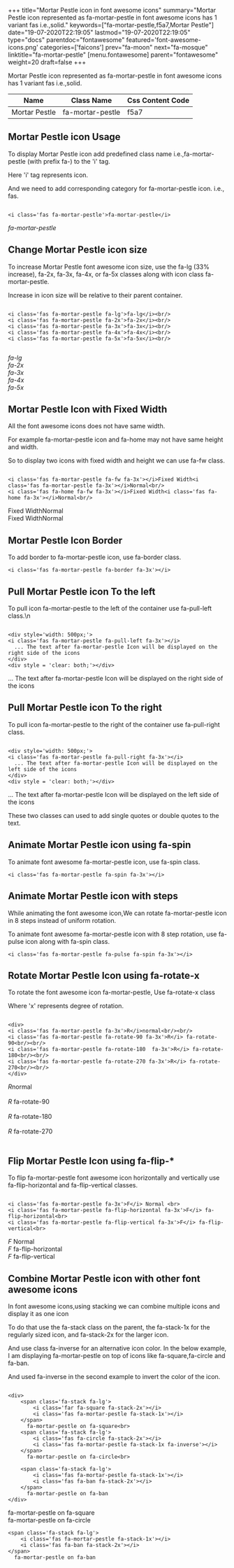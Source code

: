 +++
title="Mortar Pestle icon in font awesome icons"
summary="Mortar Pestle icon represented as fa-mortar-pestle in font awesome icons has 1 variant fas i.e.,solid."
keywords=["fa-mortar-pestle,f5a7,Mortar Pestle"]
date="19-07-2020T22:19:05"
lastmod="19-07-2020T22:19:05"
type="docs"
parentdoc="fontawesome"
featured='font-awesome-icons.png'
categories=['faicons']
prev="fa-moon"
next="fa-mosque"
linktitle="fa-mortar-pestle"
[menu.fontawesome]
parent="fontawesome"
weight=20
draft=false
+++


Mortar Pestle icon represented as fa-mortar-pestle in font awesome icons has 1 variant fas i.e.,solid.

<div class='table-responsive'><table class='table'><thead><tr><th>Name</th><th>Class Name</th><th>Css Content Code</th></tr></thead><tbody><tr><td>Mortar Pestle</td><td>fa-mortar-pestle</td><td>f5a7</td></tr></tbody></table></div>



## Mortar Pestle icon Usage

To display Mortar Pestle icon add predefined class name i.e.,fa-mortar-pestle (with prefix fa-) to the 'i' tag.

Here 'i' tag represents icon.

And we need to add corresponding category for fa-mortar-pestle icon. i.e., fas.


```

<i class='fas fa-mortar-pestle'>fa-mortar-pestle</i>
```

<i class='fas fa-mortar-pestle'>fa-mortar-pestle</i>




## Change Mortar Pestle icon size
To increase Mortar Pestle font awesome icon size, use the fa-lg (33% increase), fa-2x, fa-3x, fa-4x, or fa-5x classes along with icon class fa-mortar-pestle.

Increase in icon size will be relative to their parent container. 

```

<i class='fas fa-mortar-pestle fa-lg'>fa-lg</i><br/>
<i class='fas fa-mortar-pestle fa-2x'>fa-2x</i><br/>
<i class='fas fa-mortar-pestle fa-3x'>fa-3x</i><br/>
<i class='fas fa-mortar-pestle fa-4x'>fa-4x</i><br/>
<i class='fas fa-mortar-pestle fa-5x'>fa-5x</i><br/>
            
```

<i class='fas fa-mortar-pestle fa-lg'>fa-lg</i><br/>
<i class='fas fa-mortar-pestle fa-2x'>fa-2x</i><br/>
<i class='fas fa-mortar-pestle fa-3x'>fa-3x</i><br/>
<i class='fas fa-mortar-pestle fa-4x'>fa-4x</i><br/>
<i class='fas fa-mortar-pestle fa-5x'>fa-5x</i><br/>
            



## Mortar Pestle Icon with Fixed Width 

All the font awesome icons does not have same width.

For example fa-mortar-pestle icon and fa-home may not have same height and width.

So to display two icons with fixed width and height we can use fa-fw class.


```

<i class='fas fa-mortar-pestle fa-fw fa-3x'></i>Fixed Width<i class='fas fa-mortar-pestle fa-3x'></i>Normal<br/>
<i class='fas fa-home fa-fw fa-3x'></i>Fixed Width<i class='fas fa-home fa-3x'></i>Normal<br/>
```

<i class='fas fa-mortar-pestle fa-fw fa-3x'></i>Fixed Width<i class='fas fa-mortar-pestle fa-3x'></i>Normal<br/>
<i class='fas fa-home fa-fw fa-3x'></i>Fixed Width<i class='fas fa-home fa-3x'></i>Normal<br/>



## Mortar Pestle Icon Border 

To add border to fa-mortar-pestle icon, use fa-border class.


```
<i class='fas fa-mortar-pestle fa-border fa-3x'></i>

```
<i class='fas fa-mortar-pestle fa-border fa-3x'></i>





## Pull Mortar Pestle icon To the left

To pull icon fa-mortar-pestle to the left of the container use fa-pull-left class.\n

```

<div style='width: 500px;'>
<i class='fas fa-mortar-pestle fa-pull-left fa-3x'></i>
  ... The text after fa-mortar-pestle Icon will be displayed on the right side of the icons
</div>
<div style = 'clear: both;'></div>
```

<div style='width: 500px;'>
<i class='fas fa-mortar-pestle fa-pull-left fa-3x'></i>
  ... The text after fa-mortar-pestle Icon will be displayed on the right side of the icons
</div>
<div style = 'clear: both;'></div>




## Pull Mortar Pestle icon To the right
To pull icon fa-mortar-pestle to the right of the container use fa-pull-right class.

```

<div style='width: 500px;'>
<i class='fas fa-mortar-pestle fa-pull-right fa-3x'></i>
  ... The text after fa-mortar-pestle Icon will be displayed on the left side of the icons
</div>
<div style = 'clear: both;'></div>
```

<div style='width: 500px;'>
<i class='fas fa-mortar-pestle fa-pull-right fa-3x'></i>
  ... The text after fa-mortar-pestle Icon will be displayed on the left side of the icons
</div>
<div style = 'clear: both;'></div>

These two classes can used to add single quotes or double quotes to the text.


## Animate Mortar Pestle icon using fa-spin
To animate font awesome fa-mortar-pestle icon, use fa-spin class.

```
<i class='fas fa-mortar-pestle fa-spin fa-3x'></i>
```
<i class='fas fa-mortar-pestle fa-spin fa-3x'></i>




## Animate Mortar Pestle icon with steps
While animating the font awesome icon,We can rotate fa-mortar-pestle icon in 8 steps instead of uniform rotation.

To animate font awesome fa-mortar-pestle icon with 8 step rotation, use fa-pulse icon along with fa-spin class.


```
<i class='fas fa-mortar-pestle fa-pulse fa-spin fa-3x'></i>

```
<i class='fas fa-mortar-pestle fa-pulse fa-spin fa-3x'></i>





## Rotate Mortar Pestle Icon using fa-rotate-x
To rotate the font awesome icon fa-mortar-pestle, Use fa-rotate-x class

Where 'x' represents degree of rotation.


```

<div>
<i class='fas fa-mortar-pestle fa-3x'>R</i>normal<br/><br/>
<i class='fas fa-mortar-pestle fa-rotate-90 fa-3x'>R</i> fa-rotate-90<br/><br/> 
<i class='fas fa-mortar-pestle fa-rotate-180  fa-3x'>R</i> fa-rotate-180<br/><br/> 
<i class='fas fa-mortar-pestle fa-rotate-270 fa-3x'>R</i> fa-rotate-270<br/><br/>
</div>
```

<div>
<i class='fas fa-mortar-pestle fa-3x'>R</i>normal<br/><br/>
<i class='fas fa-mortar-pestle fa-rotate-90 fa-3x'>R</i> fa-rotate-90<br/><br/> 
<i class='fas fa-mortar-pestle fa-rotate-180  fa-3x'>R</i> fa-rotate-180<br/><br/> 
<i class='fas fa-mortar-pestle fa-rotate-270 fa-3x'>R</i> fa-rotate-270<br/><br/>
</div>




## Flip Mortar Pestle Icon using fa-flip-*
To flip fa-mortar-pestle font awesome icon horizontally and vertically use fa-flip-horizontal and fa-flip-vertical classes. 

```

<i class='fas fa-mortar-pestle fa-3x'>F</i> Normal <br>
<i class='fas fa-mortar-pestle fa-flip-horizontal fa-3x'>F</i> fa-flip-horizontal<br>
<i class='fas fa-mortar-pestle fa-flip-vertical fa-3x'>F</i> fa-flip-vertical<br>
```

<i class='fas fa-mortar-pestle fa-3x'>F</i> Normal <br>
<i class='fas fa-mortar-pestle fa-flip-horizontal fa-3x'>F</i> fa-flip-horizontal<br>
<i class='fas fa-mortar-pestle fa-flip-vertical fa-3x'>F</i> fa-flip-vertical<br>




## Combine Mortar Pestle icon with other font awesome icons
In font awesome icons,using stacking we can combine multiple icons and display it as one icon 

To do that use the fa-stack class on the parent, the fa-stack-1x for the regularly sized icon, and fa-stack-2x for the larger icon.

And use class fa-inverse for an alternative icon color. 
In the below example, I am displaying fa-mortar-pestle on top of icons like fa-square,fa-circle and fa-ban.

And used fa-inverse in the second example to invert the color of the icon.

```

<div>
    <span class='fa-stack fa-lg'>
        <i class='far fa-square fa-stack-2x'></i>
        <i class='fas fa-mortar-pestle fa-stack-1x'></i>
    </span>
      fa-mortar-pestle on fa-square<br>
    <span class='fa-stack fa-lg'>
        <i class='fas fa-circle fa-stack-2x'></i>
        <i class='fas fa-mortar-pestle fa-stack-1x fa-inverse'></i>
    </span>
      fa-mortar-pestle on fa-circle<br>

    <span class='fa-stack fa-lg'>
        <i class='fas fa-mortar-pestle fa-stack-1x'></i>
        <i class='fas fa-ban fa-stack-2x'></i>
    </span>
      fa-mortar-pestle on fa-ban
</div>
```

<div>
    <span class='fa-stack fa-lg'>
        <i class='far fa-square fa-stack-2x'></i>
        <i class='fas fa-mortar-pestle fa-stack-1x'></i>
    </span>
      fa-mortar-pestle on fa-square<br>
    <span class='fa-stack fa-lg'>
        <i class='fas fa-circle fa-stack-2x'></i>
        <i class='fas fa-mortar-pestle fa-stack-1x fa-inverse'></i>
    </span>
      fa-mortar-pestle on fa-circle<br>

    <span class='fa-stack fa-lg'>
        <i class='fas fa-mortar-pestle fa-stack-1x'></i>
        <i class='fas fa-ban fa-stack-2x'></i>
    </span>
      fa-mortar-pestle on fa-ban
</div>






